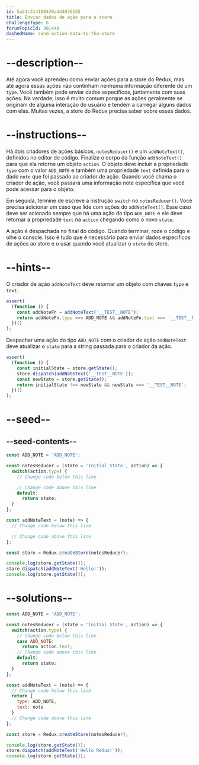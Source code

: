 ```yaml
---
id: 5a24c314108439a4d4036155
title: Enviar dados de ação para a store
challengeType: 6
forumTopicId: 301448
dashedName: send-action-data-to-the-store
---
```


# --description--

Até agora você aprendeu como enviar ações para a store do Redux, mas até agora essas ações não continham nenhuma informação diferente de um `type`. Você também pode enviar dados específicos, juntamente com suas ações. Na verdade, isso é muito comum porque as ações geralmente se originam de alguma interação do usuário e tendem a carregar alguns dados com elas. Muitas vezes, a store do Redux precisa saber sobre esses dados.

# --instructions--

Há dois criadores de ações básicos, `notesReducer()` e um `addNoteText()`, definidos no editor de código. Finalize o corpo da função `addNoteText()` para que ela retorne um objeto `action`. O objeto deve incluir a propriedade `type` com o valor `ADD_NOTE` e também uma propriedade `text` definida para o dado `note` que foi passado ao criador de ação. Quando você chama o criador de ação, você passará uma informação note específica que você pode acessar para o objeto.

Em seguida, termine de escreve a instrução `switch` no `notesReducer()`. Você precisa adicionar um caso que lide com ações do `addNoteText()`. Esse caso deve ser acionado sempre que há uma ação do tipo `ADD_NOTE` e ele deve retornar a propriedade `text` na `action` chegando como o novo `state`.

A ação é despachada no final do código. Quando terminar, rode o código e olhe o console. Isso é tudo que é necessário para enviar dados específicos de ações ao store e o usar quando você atualizar o `state` do store.

# --hints--

O criador de ação `addNoteText` deve retornar um objeto com chaves `type` e `text`.

```js
assert(
  (function () {
    const addNoteFn = addNoteText('__TEST__NOTE');
    return addNoteFn.type === ADD_NOTE && addNoteFn.text === '__TEST__NOTE';
  })()
);
```

Despachar uma ação do tipo `ADD_NOTE` com o criador de ação `addNoteText` deve atualizar o `state` para a string passada para o criador da ação.

```js
assert(
  (function () {
    const initialState = store.getState();
    store.dispatch(addNoteText('__TEST__NOTE'));
    const newState = store.getState();
    return initialState !== newState && newState === '__TEST__NOTE';
  })()
);
```

# --seed--

## --seed-contents--

```js
const ADD_NOTE = 'ADD_NOTE';

const notesReducer = (state = 'Initial State', action) => {
  switch(action.type) {
    // Change code below this line

    // Change code above this line
    default:
      return state;
  }
};

const addNoteText = (note) => {
  // Change code below this line

  // Change code above this line
};

const store = Redux.createStore(notesReducer);

console.log(store.getState());
store.dispatch(addNoteText('Hello!'));
console.log(store.getState());
```

# --solutions--

```js
const ADD_NOTE = 'ADD_NOTE';

const notesReducer = (state = 'Initial State', action) => {
  switch(action.type) {
    // Change code below this line
    case ADD_NOTE:
      return action.text;
    // Change code above this line
    default:
      return state;
  }
};

const addNoteText = (note) => {
  // Change code below this line
  return {
    type: ADD_NOTE,
    text: note
  }
  // Change code above this line
};

const store = Redux.createStore(notesReducer);

console.log(store.getState());
store.dispatch(addNoteText('Hello Redux!'));
console.log(store.getState());
```
